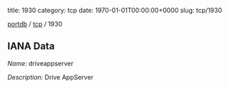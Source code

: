 title: 1930
category: tcp
date: 1970-01-01T00:00:00+0000
slug: tcp/1930

[portdb](/) / [tcp](/category/tcp.html) / 1930


## IANA Data

_Name:_ driveappserver

_Description:_ Drive AppServer


